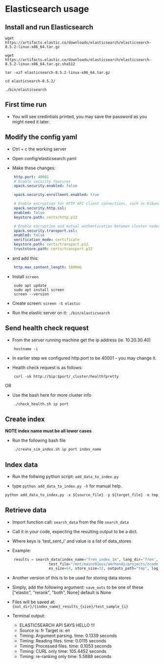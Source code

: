 # Elasticsearch usage


## Install and run Elasticsearch

```shell
wget https://artifacts.elastic.co/downloads/elasticsearch/elasticsearch-8.5.2-linux-x86_64.tar.gz

wget https://artifacts.elastic.co/downloads/elasticsearch/elasticsearch-8.5.2-linux-x86_64.tar.gz.sha512

tar -xzf elasticsearch-8.5.2-linux-x86_64.tar.gz

cd elasticsearch-8.5.2/ 

./bin/elasticsearch
```
## First time run
- You will see credintials printed, you may save the password as you might need it later.

## Modify the config yaml
- Ctrl + c the working server
- Open config/elasticsearch.yaml

- Make these changes:
``` yaml
    http.port: 40001
    # Enable security features
    xpack.security.enabled: false

    xpack.security.enrollment.enabled: true

    # Enable encryption for HTTP API client connections, such as Kibana, Logstash, and Agents
    xpack.security.http.ssl:
    enabled: false
    keystore.path: certs/http.p12

    # Enable encryption and mutual authentication between cluster nodes
    xpack.security.transport.ssl:
    enabled: false
    verification_mode: certificate
    keystore.path: certs/transport.p12
    truststore.path: certs/transport.p12
```

- and add this:
```yaml
    http.max_content_length: 1800mb
```

- Install `screen`
```shell
    sudo apt update
    sudo apt install screen
    screen --version
```

- Create screen: `screen -S elastic`

- Run the elastic server on it: `./bin/elasticsearch`


## Send health check request

- From the server running machine get the ip address (ie. 10.20.30.40)
```shell
    hostname -i
```

- In earlier step we configured http.port to be 40001 - you may change it.

- Health check request is as follows:

```curl
    curl -sk http://$ip:$port/_cluster/health?pretty
```
OR
- Use the bash here for more cluster info
```bash
    ./check_health.sh ip port
```


## Create index

**NOTE index name must be all lower cases**

- Run the following bash file

```bash
    ./create_sim_index.sh ip port index_name
```


## Index data

- Run the follwing python script: `add_data_to_index.py`

- type `python add_data_to_index.py -h` for manual help.

```python
python add_data_to_index.py -x ${source_file} -y ${target_file} -o tmp_out_file  -log logging_file -l SrcTgt -i index_name -ip ip -p port
```

## Retrieve data

- Import function call: `search_data` from the file `search_data`

- Call it in your code, expecting the resulting output to be a dict.

- Where keys is 'test_sent_i' and value is a list of data_stores

- Example:
```python
    results = search_data(index_name="fren_index_1m", lang_dir='fren',
                    test_file="/mnt/mainz01eus/amrhendy/projects/zcode_vnext/gpt3.5/data/authtest_2205/fren/test/test.fr-en.fr",
                    es_size=64, store_size=32, outputs_path="tmp", log_path="log", ip_address="10.32.160.10", port="40001")
```

- Another version of this is to be used for storing data stores

- Simply, add the following argument: `save_outs` to be one of these ["elastic", "rerank", "both", None]
default is None

- Files will be saved at: `{out_dir}/{index_name}_results_{size}/test_sample_{i}`

- Terminal output:
    - ELASTICSEARCH API SAYS HELLO !!!
    - Source is: fr    Target is: en
    - Timing: Argument parsing. time: 0.1339 seconds
    - Timing: Reading files. time: 0.0115 seconds
    - Timing: Processed files. time: 0.1053 seconds
    - Timing: CURL only time: 105.4452 seconds
    - Timing: re-ranking only time: 5.5888 seconds